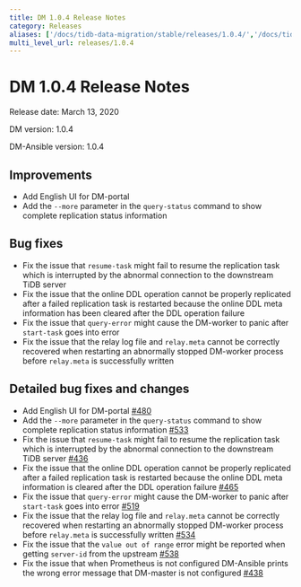 ```yaml
---
title: DM 1.0.4 Release Notes
category: Releases
aliases: ['/docs/tidb-data-migration/stable/releases/1.0.4/','/docs/tidb-data-migration/v1.0/releases/1.0.4/','/docs/dev/reference/tools/data-migration/releases/1.0.4','/docs/v3.1/reference/tools/data-migration/releases/1.0.4','/docs/v3.0/reference/tools/data-migration/releases/1.0.4','/docs/v2.1/reference/tools/data-migration/releases/1.0.4']
multi_level_url: releases/1.0.4
---
```


# DM 1.0.4 Release Notes

Release date: March 13, 2020

DM version: 1.0.4

DM-Ansible version: 1.0.4

## Improvements

- Add English UI for DM-portal
- Add the `--more` parameter in the `query-status` command to show complete replication status information

## Bug fixes

- Fix the issue that `resume-task` might fail to resume the replication task which is interrupted by the abnormal connection to the downstream TiDB server
- Fix the issue that the online DDL operation cannot be properly replicated after a failed replication task is restarted because the online DDL meta information has been cleared after the DDL operation failure
- Fix the issue that `query-error` might cause the DM-worker to panic after `start-task` goes into error
- Fix the issue that the relay log file and `relay.meta` cannot be correctly recovered when restarting an abnormally stopped DM-worker process before `relay.meta` is successfully written

## Detailed bug fixes and changes

- Add English UI for DM-portal [#480](https://github.com/pingcap/dm/pull/480)
- Add the `--more` parameter in the `query-status` command to show complete replication status information [#533](https://github.com/pingcap/dm/pull/533)
- Fix the issue that `resume-task` might fail to resume the replication task which is interrupted by the abnormal connection to the downstream TiDB server [#436](https://github.com/pingcap/dm/pull/436)
- Fix the issue that the online DDL operation cannot be properly replicated after a failed replication task is restarted because the online DDL meta information is cleared after the DDL operation failure [#465](https://github.com/pingcap/dm/pull/465)
- Fix the issue that `query-error` might cause the DM-worker to panic after `start-task` goes into error [#519](https://github.com/pingcap/dm/pull/519)
- Fix the issue that the relay log file and `relay.meta` cannot be correctly recovered when restarting an abnormally stopped DM-worker process before `relay.meta` is successfully written [#534](https://github.com/pingcap/dm/pull/534)
- Fix the issue that the `value out of range` error might be reported when getting `server-id` from the upstream [#538](https://github.com/pingcap/dm/pull/538)
- Fix the issue that when Prometheus is not configured DM-Ansible prints the wrong error message that DM-master is not configured [#438](https://github.com/pingcap/dm/pull/438)
